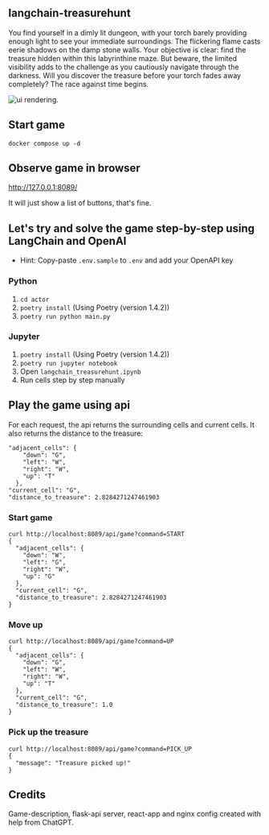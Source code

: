 ## langchain-treasurehunt
You find yourself in a dimly lit dungeon, with your torch barely providing enough light to see your immediate surroundings. The flickering flame casts eerie shadows on the damp stone walls. Your objective is clear: find the treasure hidden within this labyrinthine maze. But beware, the limited visibility adds to the challenge as you cautiously navigate through the darkness. Will you discover the treasure before your torch fades away completely? The race against time begins.

![ui rendering](treasure-hunt-agent.gif).

## Start game

`docker compose up -d`

## Observe game in browser

http://127.0.0.1:8089/

It will just show a list of buttons, that's fine.

## Let's try and solve the game step-by-step using LangChain and OpenAI

- Hint: Copy-paste `.env.sample` to `.env` and add your OpenAPI key 

### Python

1. `cd actor`
2. `poetry install` (Using Poetry (version 1.4.2))
3. `poetry run python main.py`

###  Jupyter

1. `poetry install` (Using Poetry (version 1.4.2))
2. `poetry run jupyter notebook`
3. Open `langchain_treasurehunt.ipynb`
4. Run cells step by step manually

## Play the game using api
For each request, the api returns the surrounding cells and current cells. It also returns the distance to the treasure:
```
"adjacent_cells": {
    "down": "G",
    "left": "W",
    "right": "W",
    "up": "T"
  },
"current_cell": "G",
"distance_to_treasure": 2.8284271247461903
```

### Start game

```
curl http://localhost:8089/api/game?command=START
{
  "adjacent_cells": {
    "down": "W",
    "left": "G",
    "right": "W",
    "up": "G"
  },
  "current_cell": "G",
  "distance_to_treasure": 2.8284271247461903
}
```

### Move up

```
curl http://localhost:8089/api/game?command=UP
{
  "adjacent_cells": {
    "down": "G",
    "left": "W",
    "right": "W",
    "up": "T"
  },
  "current_cell": "G",
  "distance_to_treasure": 1.0
}
```

### Pick up the treasure

```
curl http://localhost:8089/api/game?command=PICK_UP
{
  "message": "Treasure picked up!"
}
```

## Credits
Game-description, flask-api server, react-app and nginx config created with help from ChatGPT.